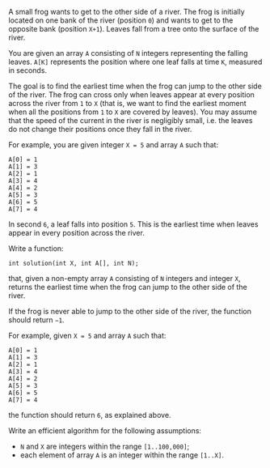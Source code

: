 A small frog wants to get to the other side of a river. The frog is initially located on one bank of the river (position `0`) and wants to get to the opposite bank (position `X+1`). Leaves fall from a tree onto the surface of the river.

You are given an array `A` consisting of `N` integers representing the falling leaves. `A[K]` represents the position where one leaf falls at time `K`, measured in seconds.

The goal is to find the earliest time when the frog can jump to the other side of the river. The frog can cross only when leaves appear at every position across the river from `1` to `X` (that is, we want to find the earliest moment when all the positions from `1` to `X` are covered by leaves). You may assume that the speed of the current in the river is negligibly small, i.e. the leaves do not change their positions once they fall in the river.

For example, you are given integer `X = 5` and array `A` such that:

    A[0] = 1
    A[1] = 3
    A[2] = 1
    A[3] = 4
    A[4] = 2
    A[5] = 3
    A[6] = 5
    A[7] = 4

In second `6`, a leaf falls into position `5`. This is the earliest time when leaves appear in every position across the river.

Write a function:

    int solution(int X, int A[], int N);

that, given a non-empty array `A` consisting of `N` integers and integer `X`, returns the earliest time when the frog can jump to the other side of the river.

If the frog is never able to jump to the other side of the river, the function should return `−1`.

For example, given `X = 5` and array `A` such that:

    A[0] = 1
    A[1] = 3
    A[2] = 1
    A[3] = 4
    A[4] = 2
    A[5] = 3
    A[6] = 5
    A[7] = 4

the function should return `6`, as explained above.

Write an efficient algorithm for the following assumptions:

* `N` and `X` are integers within the range `[1..100,000]`;
* each element of array `A` is an integer within the range `[1..X]`.